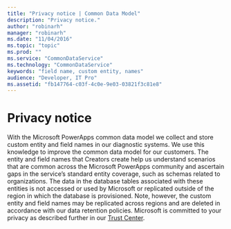 ```yaml
---
title: "Privacy notice | Common Data Model"
description: "Privacy notice."
author: "robinarh"
manager: "robinarh"
ms.date: "11/04/2016"
ms.topic: "topic"
ms.prod: ""
ms.service: "CommonDataService"
ms.technology: "CommonDataService"
keywords: "field name, custom entity, names"
audience: "Developer, IT Pro"
ms.assetid: "fb147764-c03f-4c0e-9e03-03821f3c81e8"
---
```


# Privacy notice
With the Microsoft PowerApps common data model we collect and store custom entity and field names in our diagnostic systems. We use this knowledge to improve the common data model for our customers. The entity and field names that Creators create help us understand scenarios that are common across the Microsoft PowerApps community and ascertain gaps in the service’s standard entity coverage, such as schemas related to organizations. The data in the database tables associated with these entities is not accessed or used by Microsoft or replicated outside of the region in which the database is provisioned. Note, however, the custom entity and field names may be replicated across regions and are deleted in accordance with our data retention policies. Microsoft is committed to your privacy as described further in our [Trust Center](https://www.microsoft.com/en-us/trustcenter/Privacy/default.aspx).
